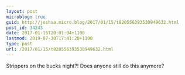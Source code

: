 ```yaml
---
layout: post
microblog: true
guid: http://joshua.micro.blog/2017/01/15/t820556393530949632.html
post_id: 34243
date: 2017-01-15T20:01:04+1100
lastmod: 2019-07-30T17:41:20+1100
type: post
url: /2017/01/15/t820556393530949632.html
---
```

Strippers on the bucks night?! Does anyone still do this anymore?
